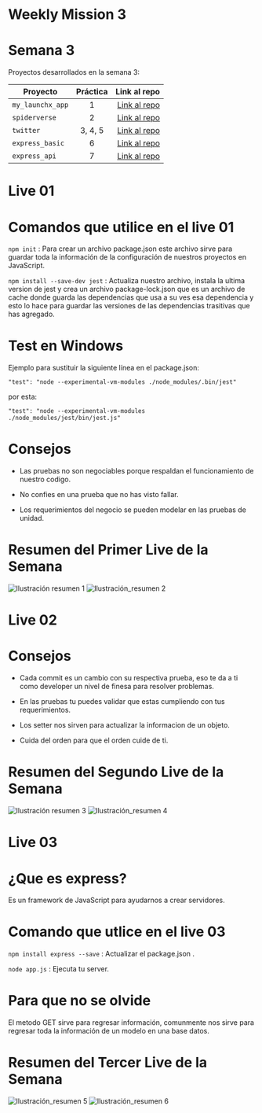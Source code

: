 # Weekly Mission 3

# Semana 3 

Proyectos desarrollados en la semana 3:

| Proyecto | Práctica | Link al repo |
| ------------- |:-------------:| -----:|
|`my_launchx_app`|1|[Link al repo](https://github.com/LaunchX-InnovaccionVirtual/MissionNodeJS)|
|`spiderverse`|2|[Link al repo](https://github.com/LaunchX-InnovaccionVirtual/MissionNodeJS)|
|`twitter`|3, 4, 5|[Link al repo](https://github.com/LaunchX-InnovaccionVirtual/MissionNodeJS)|
|`express_basic`|6|[Link al repo](https://github.com/LaunchX-InnovaccionVirtual/MissionNodeJS)|
|`express_api`|7|[Link al repo](https://github.com/LaunchX-InnovaccionVirtual/MissionNodeJS)|

# Live 01

# Comandos que utilice en el live 01

``` npm init ``` : Para crear un archivo package.json este archivo sirve para guardar toda la información de la configuración de nuestros proyectos en JavaScript.

``` npm install --save-dev jest ``` : Actualiza nuestro archivo, instala la ultima version de jest y crea un archivo package-lock.json que es un archivo de cache donde guarda las dependencias que usa a su ves esa dependencia y esto lo hace para guardar las versiones de las dependencias trasitivas que has agregado.   

# Test en Windows 

Ejemplo para sustituir la siguiente línea en el package.json:
``` 
"test": "node --experimental-vm-modules ./node_modules/.bin/jest"
```
por esta:
``` 
"test": "node --experimental-vm-modules ./node_modules/jest/bin/jest.js" 
```
# Consejos

- Las pruebas no son negociables porque respaldan el funcionamiento de nuestro codigo. 

- No confies en una prueba que no has visto fallar.

- Los requerimientos del negocio se pueden modelar en las pruebas de unidad. 

# Resumen del Primer Live de la Semana 
![Ilustración resumen 1](https://user-images.githubusercontent.com/86739150/171525134-0fa79bdf-0d6c-4ce8-8288-dab25787d6c9.png)
![Ilustración_resumen 2](https://user-images.githubusercontent.com/86739150/171525169-bc53d7d6-d503-4a3b-975f-7a945af609fa.png)

# Live 02

# Consejos

- Cada commit es un cambio con su respectiva prueba, eso te da a ti como developer un nivel de finesa para resolver problemas.

- En las pruebas tu puedes validar que estas cumpliendo con tus requerimientos.

- Los setter nos sirven para actualizar la informacion de un objeto.

- Cuida del orden para que el orden cuide de ti. 

# Resumen del Segundo Live de la Semana

![Ilustración resumen 3](https://user-images.githubusercontent.com/86739150/171954019-d7c4737f-9ef3-4077-8b1d-ff9fca742e69.png)
![Ilustración_resumen 4](https://user-images.githubusercontent.com/86739150/171954084-8cb08d1d-8217-49c6-9bda-0ef0fef7f274.png)

# Live 03

# ¿Que es express?

Es un framework de JavaScript para ayudarnos a crear servidores.

# Comando que utlice en el live 03

``` npm install express --save ``` : Actualizar el package.json .

``` node app.js ``` : Ejecuta tu server.

# Para que no se olvide

El metodo GET sirve para regresar información, comunmente nos sirve para regresar toda la información de un modelo en una base datos.

# Resumen del Tercer Live de la Semana

![Ilustración_resumen 5](https://user-images.githubusercontent.com/86739150/171954084-8cb08d1d-8217-49c6-9bda-0ef0fef7f274.png)
![Ilustración_resumen 6](https://user-images.githubusercontent.com/86739150/172509243-2ee74a55-eb4b-4fe1-a6fd-162798b1f9e6.png)